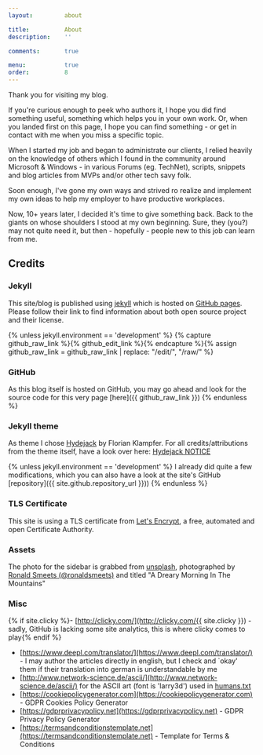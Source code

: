 ```yaml
---
layout:         about

title:          About
description:    ''

comments:       true

menu:           true
order:          8
---
```


Thank you for visiting my blog.

If you're curious enough to peek who authors it, I hope you did find something useful, something which helps you in your own work.
Or, when you landed first on this page, I hope you can find something - or get in contact with me when you miss a specific topic.

<!--author-->

When I started my job and began to administrate our clients, I relied heavily on the knowledge of others which I found in the community around Microsoft & Windows - in various Forums (eg. TechNet), scripts, snippets and blog articles from MVPs and/or other tech savy folk.

Soon enough, I've gone my own ways and strived ro realize and implement my own ideas to help my employer to have productive workplaces.

Now, 10+ years later, I decided it's time to give something back. Back to the giants on whose shoulders I stood at my own beginning. Sure, they (you?) may not quite need it, but then - hopefully - people new to this job can learn from me.

## Credits

### Jekyll

This site/blog is published using [jekyll] which is hosted on [GitHub pages].
Please follow their link to find information about both open source project and their license.

{% unless jekyll.environment == 'development' %}
    {% capture github_raw_link %}{% github_edit_link %}{% endcapture %}{% assign github_raw_link = github_raw_link | replace: "/edit/", "/raw/" %}
### GitHub
As this blog itself is hosted on GitHub, you may go ahead and look for the source code for this very page [here]({{ github_raw_link }})
{% endunless %}

### Jekyll theme

As theme I chose [Hydejack] by Florian Klampfer.
For all credits/attributions from the theme itself, have a look over here: [Hydejack NOTICE](https://hydejack.com/NOTICE/)

{% unless jekyll.environment == 'development' %}
I already did quite a few modifications, which you can also have a look at the site's GitHub [repository]({{ site.github.repository_url }}))
{% endunless %}

### TLS Certificate

This site is using a TLS certificate from [Let's Encrypt], a free, automated and open Certificate Authority.

### Assets

The photo for the sidebar is grabbed from [unsplash], photographed by [Ronald Smeets (@ronaldsmeets)](https://unsplash.com/@ronaldsmeets?utm_medium=referral&amp;utm_campaign=photographer-credit) and titled "A Dreary Morning In The Mountains"

### Misc

{% if site.clicky %}- [http://clicky.com/](http://clicky.com/{{ site.clicky }}) - sadly, GitHub is lacking some site analytics, this is where clicky comes to play{% endif %}
- [https://www.deepl.com/translator/](https://www.deepl.com/translator/) - I may author the articles directly in english, but I check and `okay' them if their translation into german is understandable by me
- [http://www.network-science.de/ascii/](http://www.network-science.de/ascii/) for the ASCII art (font is 'larry3d') used in [humans.txt](/humans.txt)
- [https://cookiepolicygenerator.com](https://cookiepolicygenerator.com) - GDPR Cookies Policy Generator
- [https://gdprprivacypolicy.net](https://gdprprivacypolicy.net) - GDPR Privacy Policy Generator
- [https://termsandconditionstemplate.net](https://termsandconditionstemplate.net) - Template for Terms & Conditions


[jekyll]: https://jekyllrb.com/
[GitHub pages]: https://pages.github.com/
[Hydejack]: https://hydejack.com/
[Let's Encrypt]: https://letsencrypt.org/
[unsplash]: https://unsplash.com/
